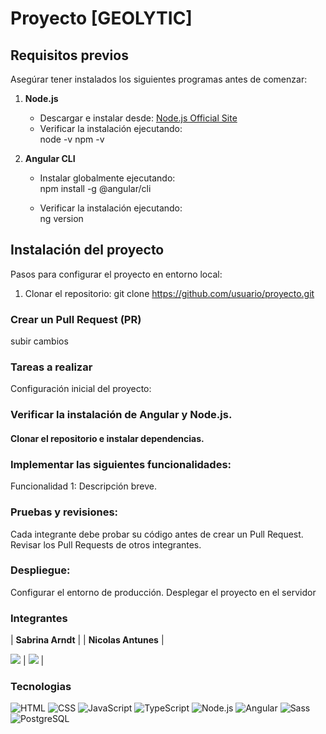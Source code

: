 # Proyecto [GEOLYTIC]


## Requisitos previos

Asegúrar tener instalados los siguientes programas antes de comenzar:

1. **Node.js**  
   - Descargar e instalar desde: [Node.js Official Site](https://nodejs.org/)
   - Verificar la instalación ejecutando:  
     node -v
     npm -v
  

2. **Angular CLI**  
   - Instalar globalmente ejecutando:  
     npm install -g @angular/cli
    
   - Verificar la instalación ejecutando:  
     ng version
     

## Instalación del proyecto
Pasos para configurar el proyecto en entorno local:

1. Clonar el repositorio:
   git clone https://github.com/usuario/proyecto.git

### Crear un Pull Request (PR)
subir cambios

### Tareas a realizar
Configuración inicial del proyecto:

### Verificar la instalación de Angular y Node.js.
#### Clonar el repositorio e instalar dependencias.

### Implementar las siguientes funcionalidades:
 Funcionalidad 1: Descripción breve.
 
### Pruebas y revisiones:
Cada integrante debe probar su código antes de crear un Pull Request.
Revisar los Pull Requests de otros integrantes.

### Despliegue:
Configurar el entorno de producción.
Desplegar el proyecto en el servidor

### Integrantes
| **Sabrina Arndt** | | **Nicolas Antunes** |

<a href="https://www.linkedin.com/in/sabrina-arndt"><img src="https://img.shields.io/badge/linkedin%20-%230077B5.svg?&style=for-the-badge&logo=linkedin&logoColor=white"/></a> |
<a href="https://www.linkedin.com/in/nicoancode"><img src="https://img.shields.io/badge/linkedin%20-%230077B5.svg?&style=for-the-badge&logo=linkedin&logoColor=white"/></a> | 

### Tecnologias 
![HTML](https://img.shields.io/badge/HTML-000.svg?style=for-the-badge&logo=html5&logoColor=e34f26)
![CSS](https://img.shields.io/badge/CSS-000.svg?style=for-the-badge&logo=css3&logoColor=1572B6)
![JavaScript](https://img.shields.io/badge/JavaScript-000.svg?style=for-the-badge&logo=javascript&logoColor=F7DF1E)
![TypeScript](https://img.shields.io/badge/TypeScript-000.svg?style=for-the-badge&logo=typescript&logoColor=3178C6)
![Node.js](https://img.shields.io/badge/Node.js-000.svg?style=for-the-badge&logo=node.js&logoColor=339933)
![Angular](https://img.shields.io/badge/Angular-000.svg?style=for-the-badge&logo=angular&logoColor=DD0031)
![Sass](https://img.shields.io/badge/Sass-000.svg?style=for-the-badge&logo=sass&logoColor=CC6699)
![PostgreSQL](https://img.shields.io/badge/PostgreSQL-000.svg?style=for-the-badge&logo=postgresql&logoColor=336791)



